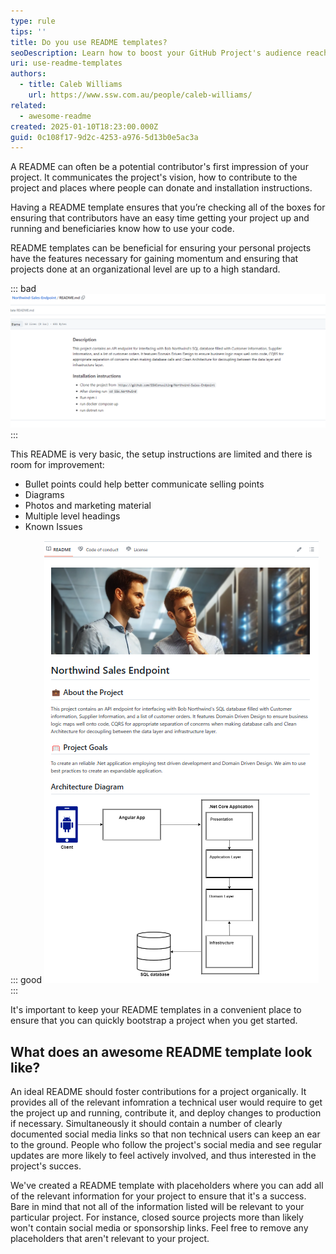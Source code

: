 ```yaml
---
type: rule
tips: ''
title: Do you use README templates?
seoDescription: Learn how to boost your GitHub Project's audience reach and impact with README Templates.
uri: use-readme-templates
authors:
  - title: Caleb Williams
    url: https://www.ssw.com.au/people/caleb-williams/
related:
  - awesome-readme
created: 2025-01-10T18:23:00.000Z
guid: 0c108f17-9d2c-4253-a976-5d13b0e5ac3a
---
```


A README can often be a potential contributor's first impression of your project. It communicates the project's vision, how to contribute to the project and places where people can donate and installation instructions.

<!--endintro-->

Having a README template ensures that you’re checking all of the boxes for ensuring that contributors have an easy time getting your project up and running and beneficiaries know how to use your code.

README templates can be beneficial for ensuring your personal projects have the features necessary for gaining momentum and ensuring that projects done at an organizational level are up to a high standard.

::: bad
![Figure: Bad example - README created without a template](bad-readme.png)
:::

This README is very basic, the setup instructions are limited and there is room for improvement:

- Bullet points could help better communicate selling points
- Diagrams
- Photos and marketing material
- Multiple level headings
- Known Issues

::: good
![Figure: Good example - The ReadMe above clearly outlines the goals of the project and provides new developers with enough context to get started](good-readme.png)
:::

It's important to keep your README templates in a convenient place to ensure that you can quickly bootstrap a project when you get started.

## What does an awesome README template look like?

An ideal README should foster contributions for a project organically. It provides all of the relevant infomration a technical user would require to get the project up and
running, contribute it, and deploy changes to production if necessary. Simultaneously it should contain a number of clearly documented social media links so that non technical
users can keep an ear to the ground. People who follow the project's social media and see regular updates are more likely to feel actively involved, and thus interested in the
project's succes.

We've created a README template with placeholders where you can add all of the relevant information for your project to ensure that it's a success. Bare in mind that not all of
the information listed will be relevant to your particular project. For instance, closed source projects more than likely won't contain social media or sponsorship links. Feel free to remove any placeholders that aren't relevant to your project.

